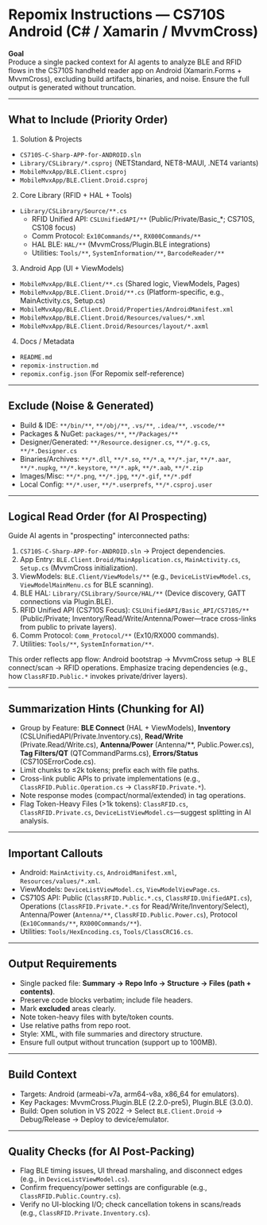 # Repomix Instructions — CS710S Android (C# / Xamarin / MvvmCross)

**Goal**  
Produce a single packed context for AI agents to analyze BLE and RFID flows in the CS710S handheld reader app on Android (Xamarin.Forms + MvvmCross), excluding build artifacts, binaries, and noise. Ensure the full output is generated without truncation.

---

## What to Include (Priority Order)
1) Solution & Projects  
- `CS710S-C-Sharp-APP-for-ANDROID.sln`  
- `Library/CSLibrary/*.csproj` (NETStandard, NET8-MAUI, .NET4 variants)  
- `MobileMvxApp/BLE.Client.csproj`  
- `MobileMvxApp/BLE.Client.Droid.csproj`

2) Core Library (RFID + HAL + Tools)  
- `Library/CSLibrary/Source/**.cs`  
  - RFID Unified API: `CSLUnifiedAPI/**` (Public/Private/Basic_*; CS710S, CS108 focus)  
  - Comm Protocol: `Ex10Commands/**`, `RX000Commands/**`  
  - HAL BLE: `HAL/**` (MvvmCross/Plugin.BLE integrations)  
  - Utilities: `Tools/**`, `SystemInformation/**`, `BarcodeReader/**`

3) Android App (UI + ViewModels)  
- `MobileMvxApp/BLE.Client/**.cs` (Shared logic, ViewModels, Pages)  
- `MobileMvxApp/BLE.Client.Droid/**.cs` (Platform-specific, e.g., MainActivity.cs, Setup.cs)  
- `MobileMvxApp/BLE.Client.Droid/Properties/AndroidManifest.xml`  
- `MobileMvxApp/BLE.Client.Droid/Resources/values/*.xml`  
- `MobileMvxApp/BLE.Client.Droid/Resources/layout/*.axml`

4) Docs / Metadata  
- `README.md`  
- `repomix-instruction.md`  
- `repomix.config.json` (For Repomix self-reference)

---

## Exclude (Noise & Generated)
- Build & IDE: `**/bin/**`, `**/obj/**`, `.vs/**`, `.idea/**`, `.vscode/**`  
- Packages & NuGet: `packages/**`, `**/Packages/**`  
- Designer/Generated: `**/Resource.designer.cs`, `**/*.g.cs`, `**/*.Designer.cs`  
- Binaries/Archives: `**/*.dll`, `**/*.so`, `**/*.a`, `**/*.jar`, `**/*.aar`, `**/*.nupkg`, `**/*.keystore`, `**/*.apk`, `**/*.aab`, `**/*.zip`  
- Images/Misc: `**/*.png`, `**/*.jpg`, `**/*.gif`, `**/*.pdf`  
- Local Config: `**/*.user`, `**/*.userprefs`, `**/*.csproj.user`

---

## Logical Read Order (for AI Prospecting)
Guide AI agents in "prospecting" interconnected paths:  
1) `CS710S-C-Sharp-APP-for-ANDROID.sln` → Project dependencies.  
2) App Entry: `BLE.Client.Droid/MainApplication.cs`, `MainActivity.cs`, `Setup.cs` (MvvmCross initialization).  
3) ViewModels: `BLE.Client/ViewModels/**` (e.g., `DeviceListViewModel.cs`, `ViewModelMainMenu.cs` for BLE scanning).  
4) BLE HAL: `Library/CSLibrary/Source/HAL/**` (Device discovery, GATT connections via Plugin.BLE).  
5) RFID Unified API (CS710S Focus): `CSLUnifiedAPI/Basic_API/CS710S/**` (Public/Private; Inventory/Read/Write/Antenna/Power—trace cross-links from public to private layers).  
6) Comm Protocol: `Comm_Protocol/**` (Ex10/RX000 commands).  
7) Utilities: `Tools/**`, `SystemInformation/**`.  

This order reflects app flow: Android bootstrap → MvvmCross setup → BLE connect/scan → RFID operations. Emphasize tracing dependencies (e.g., how `ClassRFID.Public.*` invokes private/driver layers).

---

## Summarization Hints (Chunking for AI)
- Group by Feature: **BLE Connect** (HAL + ViewModels), **Inventory** (CSLUnifiedAPI/Private.Inventory.cs), **Read/Write** (Private.Read/Write.cs), **Antenna/Power** (Antenna/**, Public.Power.cs), **Tag Filters/QT** (QTCommandParms.cs), **Errors/Status** (CS710SErrorCode.cs).  
- Limit chunks to ≤2k tokens; prefix each with file paths.  
- Cross-link public APIs to private implementations (e.g., `ClassRFID.Public.Operation.cs` → `ClassRFID.Private.*`).  
- Note response modes (compact/normal/extended) in tag operations.  
- Flag Token-Heavy Files (>1k tokens): `ClassRFID.cs`, `ClassRFID.Private.cs`, `DeviceListViewModel.cs`—suggest splitting in AI analysis.

---

## Important Callouts
- Android: `MainActivity.cs`, `AndroidManifest.xml`, `Resources/values/*.xml`.  
- ViewModels: `DeviceListViewModel.cs`, `ViewModelViewPage.cs`.  
- CS710S API: Public (`ClassRFID.Public.*.cs`, `ClassRFID.UnifiedAPI.cs`), Operations (`ClassRFID.Private.*.cs` for Read/Write/Inventory/Select), Antenna/Power (`Antenna/**`, `ClassRFID.Public.Power.cs`), Protocol (`Ex10Commands/**`, `RX000Commands/**`).  
- Utilities: `Tools/HexEncoding.cs`, `Tools/ClassCRC16.cs`.

---

## Output Requirements
- Single packed file: **Summary → Repo Info → Structure → Files (path + contents)**.  
- Preserve code blocks verbatim; include file headers.  
- Mark **excluded** areas clearly.  
- Note token-heavy files with byte/token counts.  
- Use relative paths from repo root.  
- Style: XML, with file summaries and directory structure.  
- Ensure full output without truncation (support up to 100MB).

---

## Build Context
- Targets: Android (armeabi-v7a, arm64-v8a, x86_64 for emulators).  
- Key Packages: MvvmCross.Plugin.BLE (2.2.0-pre5), Plugin.BLE (3.0.0).  
- Build: Open solution in VS 2022 → Select `BLE.Client.Droid` → Debug/Release → Deploy to device/emulator.

---

## Quality Checks (for AI Post-Packing)
- Flag BLE timing issues, UI thread marshaling, and disconnect edges (e.g., in `DeviceListViewModel.cs`).  
- Confirm frequency/power settings are configurable (e.g., `ClassRFID.Public.Country.cs`).  
- Verify no UI-blocking I/O; check cancellation tokens in scans/reads (e.g., `ClassRFID.Private.Inventory.cs`).
